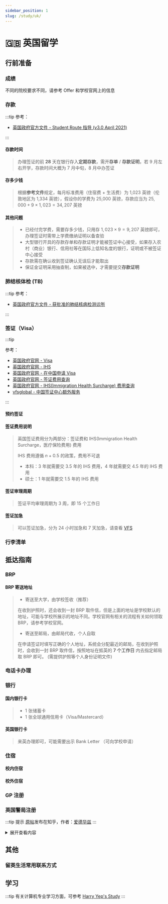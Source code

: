 ```yaml
---
sidebar_position: 1
slug: /study/uk/
---
```


# 🇬🇧 英国留学

## 行前准备

### 成绩

不同的院校要求不同，请参考 Offer 和学校官网上的信息

### 存款

:::tip
参考：

-   [英国政府官方文件 - Student Route 指导 (v3.0 April 2021)](https://assets.publishing.service.gov.uk/government/uploads/system/uploads/attachment_data/file/976139/student-route-casework-guidance-v3.0-ext.pdf)

:::

#### 存款时间

> 办理签证的前 **28** 天在银行存入**定期存款**，需开**存单** / **存款证明**，若 9 月左右开学，存款时间大概为 7 月中旬，8 月中办签证

#### 存多少钱

> 根据**参考文件**规定，每月标准费用（住宿费 + 生活费）为 1,023 英镑（伦敦地区为 1,334 英镑），假设你的学费为 25,000 英镑，存款应当为 $25,000 + 9 \times 1,023 = 34,207$ 英镑

#### 其他问题

> -   已经付完学费，需要存多少钱，只用存 $1,023 \times 9 = 9,207$ 英镑即可，办理签证时需带上学费缴纳证明以备查验
> -   大型银行开具的存款存单和存款证明才能被签证中心接受，如果存入农村（商业）银行、信用社等在国际上低知名度的银行，证明或不被签证中心接受
> -   存款需在确认收到签证确认无误后才能取出
> -   保证金证明采用抽查制，如果被选中，才需要提交**存款证明**

### 肺结核体检 (TB)

:::tip
参考：

-   [英国政府官方文件 - 获批准的肺结核病检测诊所](https://www.gov.uk/government/publications/tuberculosis-test-for-a-uk-visa-clinics-in-china/approved-tuberculosis-testing-clinics-in-china)

:::

### 签证（Visa）

:::tip

参考：

-   [英国政府官网 - Visa](https://www.gov.uk/apply-to-come-to-the-uk)
-   [英国政府官网 - IHS](https://www.gov.uk/healthcare-immigration-application)
-   [英国政府官网 - 在中国申请 Visa](https://www.gov.uk/government/publications/apply-for-a-uk-visa-in-china)
-   [英国政府官网 - 签证费用查询](https://visa-fees.homeoffice.gov.uk/y/china/cny/study/student/all)
-   [英国政府官网 - IHS(Immigration Health Surcharge) 费用查询](https://www.immigration-health-surcharge.service.gov.uk/checker/Type)
-   [vfsglobal - 中国签证中心额外服务](https://www.vfsglobal.co.uk/cn/zh/premium-services)

:::

#### 预约签证

#### 签证费用说明

> 英国签证费用分为两部分：签证费和 IHS(Immigration Health Surcharge，医疗保险费用) 费用
>
> IHS 费用遵循 $n + 0.5$ 的政策，费用不可退
>
> -   本科：3 年就需要交 3.5 年的 IHS 费用，4 年就需要交 4.5 年的 IHS 费用
> -   硕士：1 年就需要交 1.5 年的 IHS 费用

#### 签证审理周期

> 签证平均审理周期为 3 周，即 15 个工作日

#### 签证加急

> 可以签证加急，分为 24 小时加急和 7 天加急，请查看 [VFS](https://www.vfsglobal.co.uk/cn/en/premium-services)

### 行李清单

## 抵达指南

### BRP

#### BRP 寄送地址

> -   寄送至大学，由学校签收（推荐）
>
> 在收到护照时，还会收到一封 BRP 取件信，但是上面的地址是学校默认的地址，可能与学校所展示的地址不同。学校官网有相关的流程有关如何领取 BRP，请参考学校官网。
>
> -   寄送至邮局，由邮局代收，个人自取
>
> 在申请签证时填写正确的个人地址，系统会分配最近的邮局，在收到护照时，会收到一封 BRP 取件信，按照地址在抵英的 **7 个工作日** 内去指定邮局取 BRP 即可。 (需提供护照等个人身份证明文件)

### 电话卡办理

### 银行

#### 国内银行卡

> -   1 张储蓄卡
> -   1 张全球通用信用卡（Visa/Mastercard）

#### 英国银行卡

> 来英办理即可，可能需要出示 Bank Letter （可向学校申请）

### 住宿

#### 校内住宿

#### 校外住宿

### GP 注册

### 英国警局注册

:::tip 提示
[原帖](https://zhuanlan.zhihu.com/p/317481517)发布在知乎，作者：[爱德华兹](https://www.zhihu.com/people/edwards-80)
:::

<details>
<summary>展开查看内容</summary>

#### 准备工作

-   护照
-   BRP / 护照签证
-   学校证明 / 雇员证明
-   34 英镑（目前大部分警局在疫情期间只接受银行卡付款，且大部分警局不接受（即不可以）使用纯银联卡支付，可以使用双币卡）
-   地址证明：（三选一即可）
    -   Bank Statement， 需要在英国有银行卡（是英国银行卡，不是中国银行卡），且英国银行卡使用日期超三个月，并三个月内未更改英国居住地址。
    -   学校开出的 Letter
    -   水电缴费单，也是需要三个月以上（不可以使用租房合同，警局不会接受）

#### 具体警局注册操作

:::tip
这里以**伯明翰**为例，其他警局的操作系统基本一致
:::

1. 访问警局注册网站[https://west-midlands.overseasregistrations.uk/](https://west-midlands.overseasregistrations.uk/)，选择 Accept & Continue 。（否则无法进行下一步）

![](./img/police-registration.1.jpg)

2. 注册或者登陆账户。

![](./img/police-registration.2.jpg)

3. 注册会收到一封确认邮件，点击邮件中链接验证

4. 确认后，即可登陆

5. 如果你以前在英国注册过，那么选择 Transfer From Another Force，其他请选择 New Registration

![](./img/police-registration.3.jpg)

6. 选择你在英国的身份

![](./img/police-registration.4.jpeg)

7. 确认以上内容已经完成，再看下面的内容

8. 选择 Proceed

![](./img/police-registration.5.jpeg)

9. 填写所有个人信息，正确填写，请多次确认信息填写无误

![](./img/police-registration.6.jpeg)

10. 正确填写后，即可 Submit

11. 接下来会收到确认邮件，并要求预约警局时间

12. 需要注意的是，这一步完成后，收到邮件已经证明你成功登记了警局注册，不再受 7 天内 警局注册限制，你接下来需要预约时间到警局登记，时间比较难约，不需要着急，只需要在你签证过期前去登记即可，但是不可以不去登记，这会影响你在英国的生活，乃至以后入境英国都有困难。只要你看到有时间可以预约，请预定位置，提前 10 分钟到达即可。

13. 预约界面，如果显示 Booked ，证明无法预约

![](./img/police-registration.7.jpg)

14. 预约界面，如果显示 白色 ，证明无法预约，暂时未放出位置，可以多加留意

![](./img/police-registration.8.jpg)

15. 预约界面，如果显示 灰色 ，证明无法预约，非工作时段

![](./img/police-registration.9.jpg)

16. 预约界面，如果显示 Available ，证明可以预约

![](./img/police-registration.10.jpg)

##### 常见问题

1. 警局注册的时间（完成填表）是在入境的 7 天内。警局注册的时间（线下登记）是在 BRP 的有效期内。
2. 签证的上面日期只是规定了入境的时间范围，需要在有效期内入境，但是留英有效期请查看 BRP
3. 如果以前在其他警局注册过，需要带往年注册的确认书，带了就不用交 34 英镑，但是不见了，后果可能很严重
4. 如果以前在其他警局注册过，但是还是不小心选了下面步骤中 New Registration ，没关系，按照第三条讲的做就行
5. 我需要警局注册，但是我要隔离怎么办?  
   先隔离，后拿 BRP ，再注册，不用担心时间限制
6. 我需要去警局注册吗?  
   签证如果有需要你 Police Registration ，那你就需要在伯明翰警局注册  
   请参考学校给出的信息: <http://url.iuob.uk/UoB-Police-Reg-Info>  
   和  
   伯明翰警察局给出的信息: <http://url.iuob.uk/Bham-Police-Reg-Info>
7. 伯明翰警局注册链接 <https://west-midlands.overseasregistrations.uk/>

</details>

## 其他

### 留英生活常用联系方式

## 学习

:::tip
有关计算机专业学习方面，可参考 [Harry Yep's Study](https://study.harrly.com)
:::
